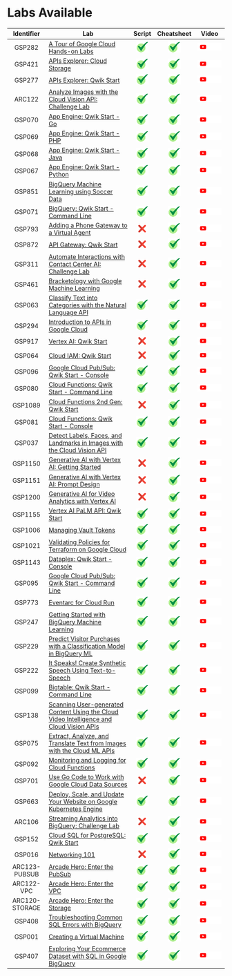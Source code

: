 # Labs Available

[cross]: /assets/cross.jpg
[tick]: /assets/tick.jpg

| Identifier | Lab | Script | Cheatsheet | Video |
| :--------: | --- | :----: | :--------: | :---: |
| GSP282 | [A Tour of Google Cloud Hands-on Labs](https://www.cloudskillsboost.google/focuses/2794?parent=catalog) | [![tick][tick]](Scripts/GSP282) | [![tick][tick]](Cheatsheets/GSP282/CHEATSHEET.md) | <a href=""> <picture> <source media="(prefers-color-scheme: dark)" srcset="../assets/yt-dark.png"> <source media="(prefers-color-scheme: light)" srcset="../assets/yt-light.png"> <img alt="YouTube logo" src="../assets/yt-dark.png"></picture> </a> |
| GSP421 | [APIs Explorer: Cloud Storage](https://www.cloudskillsboost.google/focuses/3632?parent=catalog) | [![tick][tick]](Scripts/GSP421) | [![tick][tick]](Cheatsheets/GSP421/CHEATSHEET.md) | <a href=""> <picture> <source media="(prefers-color-scheme: dark)" srcset="../assets/yt-dark.png"> <source media="(prefers-color-scheme: light)" srcset="../assets/yt-light.png"> <img alt="YouTube logo" src="../assets/yt-dark.png"></picture> </a> |
| GSP277 | [APIs Explorer: Qwik Start](https://www.cloudskillsboost.google/focuses/2457?parent=catalog) | [![tick][tick]](Scripts/GSP277) | [![tick][tick]](Cheatsheets/GSP277/CHEATSHEET.md) | <a href=""> <picture> <source media="(prefers-color-scheme: dark)" srcset="../assets/yt-dark.png"> <source media="(prefers-color-scheme: light)" srcset="../assets/yt-light.png"> <img alt="YouTube logo" src="../assets/yt-dark.png"></picture> </a> |
| ARC122 | [Analyze Images with the Cloud Vision API: Challenge Lab](https://www.cloudskillsboost.google/focuses/64748?parent=catalog) | [![tick][tick]](Scripts/ARC122) | [![tick][tick]](Cheatsheets/ARC122/CHEATSHEET.md) | <a href=""> <picture> <source media="(prefers-color-scheme: dark)" srcset="../assets/yt-dark.png"> <source media="(prefers-color-scheme: light)" srcset="../assets/yt-light.png"> <img alt="YouTube logo" src="../assets/yt-dark.png"></picture> </a> |
| GSP070 | [App Engine: Qwik Start - Go](https://www.cloudskillsboost.google/focuses/2754?parent=catalog) | [![tick][tick]](Scripts/GSP070) | [![tick][tick]](Cheatsheets/GSP070/CHEATSHEET.md) | <a href=""> <picture> <source media="(prefers-color-scheme: dark)" srcset="../assets/yt-dark.png"> <source media="(prefers-color-scheme: light)" srcset="../assets/yt-light.png"> <img alt="YouTube logo" src="../assets/yt-dark.png"></picture> </a> |
| GSP069 | [App Engine: Qwik Start - PHP](https://www.cloudskillsboost.google/focuses/2755?parent=catalog) | [![tick][tick]](Scripts/GSP069) | [![tick][tick]](Cheatsheets/GSP069/CHEATSHEET.md) | <a href=""> <picture> <source media="(prefers-color-scheme: dark)" srcset="../assets/yt-dark.png"> <source media="(prefers-color-scheme: light)" srcset="../assets/yt-light.png"> <img alt="YouTube logo" src="../assets/yt-dark.png"></picture> </a> |
| GSP068 | [App Engine: Qwik Start - Java](https://www.cloudskillsboost.google/focuses/951?parent=catalog) | [![tick][tick]](Scripts/GSP068) | [![tick][tick]](Cheatsheets/GSP068/CHEATSHEET.md) | <a href=""> <picture> <source media="(prefers-color-scheme: dark)" srcset="../assets/yt-dark.png"> <source media="(prefers-color-scheme: light)" srcset="../assets/yt-light.png"> <img alt="YouTube logo" src="../assets/yt-dark.png"></picture> </a> |
| GSP067 | [App Engine: Qwik Start - Python](https://www.cloudskillsboost.google/focuses/1014?parent=catalog) | [![tick][tick]](Scripts/GSP067) | [![tick][tick]](Cheatsheets/GSP067/CHEATSHEET.md) | <a href=""> <picture> <source media="(prefers-color-scheme: dark)" srcset="../assets/yt-dark.png"> <source media="(prefers-color-scheme: light)" srcset="../assets/yt-light.png"> <img alt="YouTube logo" src="../assets/yt-dark.png"></picture> </a> |
| GSP851 | [BigQuery Machine Learning using Soccer Data](https://www.cloudskillsboost.google/focuses/23293?parent=catalog) | [![tick][tick]](Scripts/GSP851) | [![tick][tick]](Cheatsheets/GSP851/CHEATSHEET.md) | <a href=""> <picture> <source media="(prefers-color-scheme: dark)" srcset="../assets/yt-dark.png"> <source media="(prefers-color-scheme: light)" srcset="../assets/yt-light.png"> <img alt="YouTube logo" src="../assets/yt-dark.png"></picture> </a> |
| GSP071 | [BigQuery: Qwik Start - Command Line](https://www.cloudskillsboost.google/focuses/577?parent=catalog) | [![tick][tick]](Scripts/GSP071) | [![tick][tick]](Cheatsheets/GSP071/CHEATSHEET.md) | <a href=""> <picture> <source media="(prefers-color-scheme: dark)" srcset="../assets/yt-dark.png"> <source media="(prefers-color-scheme: light)" srcset="../assets/yt-light.png"> <img alt="YouTube logo" src="../assets/yt-dark.png"></picture> </a> |
| GSP793 | [Adding a Phone Gateway to a Virtual Agent](https://www.cloudskillsboost.google/focuses/12038?parent=catalog) | [![cross][cross]]() | [![tick][tick]](Cheatsheets/GSP793/CHEATSHEET.md) | <a href=""> <picture> <source media="(prefers-color-scheme: dark)" srcset="../assets/yt-dark.png"> <source media="(prefers-color-scheme: light)" srcset="../assets/yt-light.png"> <img alt="YouTube logo" src="../assets/yt-dark.png"></picture> </a> |
| GSP872 | [API Gateway: Qwik Start](https://www.cloudskillsboost.google/focuses/17996?parent=catalog) | [![cross][cross]]() | [![tick][tick]](Cheatsheets/GSP872/CHEATSHEET.md) | <a href=""> <picture> <source media="(prefers-color-scheme: dark)" srcset="../assets/yt-dark.png"> <source media="(prefers-color-scheme: light)" srcset="../assets/yt-light.png"> <img alt="YouTube logo" src="../assets/yt-dark.png"></picture> </a> |
| GSP311 | [Automate Interactions with Contact Center AI: Challenge Lab](https://www.cloudskillsboost.google/focuses/12008?parent=catalog) | [![cross][cross]]() | [![tick][tick]](Cheatsheets/GSP311/CHEATSHEET.md) | <a href=""> <picture> <source media="(prefers-color-scheme: dark)" srcset="../assets/yt-dark.png"> <source media="(prefers-color-scheme: light)" srcset="../assets/yt-light.png"> <img alt="YouTube logo" src="../assets/yt-dark.png"></picture> </a> |
| GSP461 | [Bracketology with Google Machine Learning](https://www.cloudskillsboost.google/focuses/4337?parent=catalog) | [![cross][cross]]() | [![tick][tick]](Cheatsheets/GSP461/CHEATSHEET.md) | <a href=""> <picture> <source media="(prefers-color-scheme: dark)" srcset="../assets/yt-dark.png"> <source media="(prefers-color-scheme: light)" srcset="../assets/yt-light.png"> <img alt="YouTube logo" src="../assets/yt-dark.png"></picture> </a> |
| GSP063 | [Classify Text into Categories with the Natural Language API](https://www.cloudskillsboost.google/focuses/1749?parent=catalog) | [![tick][tick]](Scripts/GSP063) | [![tick][tick]](Cheatsheets/GSP063/CHEATSHEET.md) | <a href=""> <picture> <source media="(prefers-color-scheme: dark)" srcset="../assets/yt-dark.png"> <source media="(prefers-color-scheme: light)" srcset="../assets/yt-light.png"> <img alt="YouTube logo" src="../assets/yt-dark.png"></picture> </a> |
| GSP294 | [Introduction to APIs in Google Cloud](https://www.cloudskillsboost.google/focuses/3473?parent=catalog) | [![tick][tick]](Scripts/GSP294) | [![tick][tick]](Cheatsheets/GSP294/CHEATSHEET.md) | <a href=""> <picture> <source media="(prefers-color-scheme: dark)" srcset="../assets/yt-dark.png"> <source media="(prefers-color-scheme: light)" srcset="../assets/yt-light.png"> <img alt="YouTube logo" src="../assets/yt-dark.png"></picture> </a> |
| GSP917 | [Vertex AI: Qwik Start](https://www.cloudskillsboost.google/focuses/18940?parent=catalog) | [![cross][cross]]() | [![tick][tick]](Cheatsheets/GSP917/CHEATSHEET.md) | <a href=""> <picture> <source media="(prefers-color-scheme: dark)" srcset="../assets/yt-dark.png"> <source media="(prefers-color-scheme: light)" srcset="../assets/yt-light.png"> <img alt="YouTube logo" src="../assets/yt-dark.png"></picture> </a> |
| GSP064 | [Cloud IAM: Qwik Start](https://www.cloudskillsboost.google/focuses/44159?parent=catalog) | [![cross][cross]]() | [![tick][tick]](Cheatsheets/GSP064/CHEATSHEET.md) | <a href=""> <picture> <source media="(prefers-color-scheme: dark)" srcset="../assets/yt-dark.png"> <source media="(prefers-color-scheme: light)" srcset="../assets/yt-light.png"> <img alt="YouTube logo" src="../assets/yt-dark.png"></picture> </a> |
| GSP096 | [Google Cloud Pub/Sub: Qwik Start - Console](https://www.cloudskillsboost.google/focuses/3719?parent=catalog) | [![tick][tick]](Scripts/GSP096) | [![tick][tick]](Cheatsheets/GSP096/CHEATSHEET.md) | <a href=""> <picture> <source media="(prefers-color-scheme: dark)" srcset="../assets/yt-dark.png"> <source media="(prefers-color-scheme: light)" srcset="../assets/yt-light.png"> <img alt="YouTube logo" src="../assets/yt-dark.png"></picture> </a> |
| GSP080 | [Cloud Functions: Qwik Start - Command Line](https://www.cloudskillsboost.google/focuses/916?parent=catalog) | [![tick][tick]](Scripts/GSP080) | [![tick][tick]](Cheatsheets/GSP080/CHEATSHEET.md) | <a href=""> <picture> <source media="(prefers-color-scheme: dark)" srcset="../assets/yt-dark.png"> <source media="(prefers-color-scheme: light)" srcset="../assets/yt-light.png"> <img alt="YouTube logo" src="../assets/yt-dark.png"></picture> </a> |
| GSP1089 | [Cloud Functions 2nd Gen: Qwik Start](https://www.cloudskillsboost.google/focuses/49757?parent=catalog) | [![cross][cross]]() | [![tick][tick]](Cheatsheets/GSP1089/CHEATSHEET.md) | <a href=""> <picture> <source media="(prefers-color-scheme: dark)" srcset="../assets/yt-dark.png"> <source media="(prefers-color-scheme: light)" srcset="../assets/yt-light.png"> <img alt="YouTube logo" src="../assets/yt-dark.png"></picture> </a> |
| GSP081 | [Cloud Functions: Qwik Start - Console](https://www.cloudskillsboost.google/focuses/1763?parent=catalog) | [![tick][tick]](Scripts/GSP081) | [![tick][tick]](Cheatsheets/GSP081/CHEATSHEET.md) | <a href=""> <picture> <source media="(prefers-color-scheme: dark)" srcset="../assets/yt-dark.png"> <source media="(prefers-color-scheme: light)" srcset="../assets/yt-light.png"> <img alt="YouTube logo" src="../assets/yt-dark.png"></picture> </a> |
| GSP037 | [Detect Labels, Faces, and Landmarks in Images with the Cloud Vision API](https://www.cloudskillsboost.google/focuses/1841?parent=catalog) | [![tick][tick]](Scripts/GSP037) | [![tick][tick]](Cheatsheets/GSP037/CHEATSHEET.md) | <a href=""> <picture> <source media="(prefers-color-scheme: dark)" srcset="../assets/yt-dark.png"> <source media="(prefers-color-scheme: light)" srcset="../assets/yt-light.png"> <img alt="YouTube logo" src="../assets/yt-dark.png"></picture> </a> |
| GSP1150 | [Generative AI with Vertex AI: Getting Started](https://www.cloudskillsboost.google/focuses/63250?parent=catalog) | [![cross][cross]]() | [![tick][tick]](Cheatsheets/GSP1150/CHEATSHEET.md) | <a href=""> <picture> <source media="(prefers-color-scheme: dark)" srcset="../assets/yt-dark.png"> <source media="(prefers-color-scheme: light)" srcset="../assets/yt-light.png"> <img alt="YouTube logo" src="../assets/yt-dark.png"></picture> </a> |
| GSP1151 | [Generative AI with Vertex AI: Prompt Design](https://www.cloudskillsboost.google/focuses/63251?parent=catalog) | [![cross][cross]]() | [![tick][tick]](Cheatsheets/GSP1151/CHEATSHEET.md) | <a href=""> <picture> <source media="(prefers-color-scheme: dark)" srcset="../assets/yt-dark.png"> <source media="(prefers-color-scheme: light)" srcset="../assets/yt-light.png"> <img alt="YouTube logo" src="../assets/yt-dark.png"></picture> </a> |
| GSP1200 | [Generative AI for Video Analytics with Vertex AI](https://www.cloudskillsboost.google/focuses/80140?parent=catalog) | [![cross][cross]]() | [![tick][tick]](Cheatsheets/GSP1200/CHEATSHEET.md) | <a href=""> <picture> <source media="(prefers-color-scheme: dark)" srcset="../assets/yt-dark.png"> <source media="(prefers-color-scheme: light)" srcset="../assets/yt-light.png"> <img alt="YouTube logo" src="../assets/yt-dark.png"></picture> </a> |
| GSP1155 | [Vertex AI PaLM API: Qwik Start](https://www.cloudskillsboost.google/focuses/71944?parent=catalog) | [![tick][tick]](Scripts/GSP1155) | [![tick][tick]](Cheatsheets/GSP1155/CHEATSHEET.md) | <a href=""> <picture> <source media="(prefers-color-scheme: dark)" srcset="../assets/yt-dark.png"> <source media="(prefers-color-scheme: light)" srcset="../assets/yt-light.png"> <img alt="YouTube logo" src="../assets/yt-dark.png"></picture> </a> |
| GSP1006 | [Managing Vault Tokens](https://www.cloudskillsboost.google/focuses/32201?parent=catalog) | [![tick][tick]](Scripts/GSP1006) | [![tick][tick]](Cheatsheets/GSP1006/CHEATSHEET.md) | <a href=""> <picture> <source media="(prefers-color-scheme: dark)" srcset="../assets/yt-dark.png"> <source media="(prefers-color-scheme: light)" srcset="../assets/yt-light.png"> <img alt="YouTube logo" src="../assets/yt-dark.png"></picture> </a> |
| GSP1021 | [Validating Policies for Terraform on Google Cloud](https://www.cloudskillsboost.google/focuses/33968?parent=catalog) | [![tick][tick]](Scripts/GSP1021) | [![tick][tick]](Cheatsheets/GSP1021/CHEATSHEET.md) | <a href=""> <picture> <source media="(prefers-color-scheme: dark)" srcset="../assets/yt-dark.png"> <source media="(prefers-color-scheme: light)" srcset="../assets/yt-light.png"> <img alt="YouTube logo" src="../assets/yt-dark.png"></picture> </a> |
| GSP1143 | [Dataplex: Qwik Start - Console](https://www.cloudskillsboost.google/focuses/62709?parent=catalog) | [![tick][tick]](Scripts/GSP1143) | [![tick][tick]](Cheatsheets/GSP1143/CHEATSHEET.md) | <a href=""> <picture> <source media="(prefers-color-scheme: dark)" srcset="../assets/yt-dark.png"> <source media="(prefers-color-scheme: light)" srcset="../assets/yt-light.png"> <img alt="YouTube logo" src="../assets/yt-dark.png"></picture> </a> |
| GSP095 | [Google Cloud Pub/Sub: Qwik Start - Command Line](https://www.cloudskillsboost.google/focuses/925?parent=catalog) | [![tick][tick]](Scripts/GSP095) | [![tick][tick]](Cheatsheets/GSP095/CHEATSHEET.md) | <a href=""> <picture> <source media="(prefers-color-scheme: dark)" srcset="../assets/yt-dark.png"> <source media="(prefers-color-scheme: light)" srcset="../assets/yt-light.png"> <img alt="YouTube logo" src="../assets/yt-dark.png"></picture> </a> |
| GSP773 | [Eventarc for Cloud Run](https://www.cloudskillsboost.google/focuses/15657?parent=catalog) | [![tick][tick]](Scripts/GSP773) | [![tick][tick]](Cheatsheets/GSP773/CHEATSHEET.md) | <a href=""> <picture> <source media="(prefers-color-scheme: dark)" srcset="../assets/yt-dark.png"> <source media="(prefers-color-scheme: light)" srcset="../assets/yt-light.png"> <img alt="YouTube logo" src="../assets/yt-dark.png"></picture> </a> |
| GSP247 | [Getting Started with BigQuery Machine Learning](https://www.cloudskillsboost.google/focuses/2157?parent=catalog) | [![tick][tick]](Scripts/GSP247) | [![tick][tick]](Cheatsheets/GSP247/CHEATSHEET.md) | <a href=""> <picture> <source media="(prefers-color-scheme: dark)" srcset="../assets/yt-dark.png"> <source media="(prefers-color-scheme: light)" srcset="../assets/yt-light.png"> <img alt="YouTube logo" src="../assets/yt-dark.png"></picture> </a> |
| GSP229 | [Predict Visitor Purchases with a Classification Model in BigQuery ML](https://www.cloudskillsboost.google/focuses/1794?parent=catalog) | [![tick][tick]](Scripts/GSP229) | [![tick][tick]](Cheatsheets/GSP229/CHEATSHEET.md) | <a href=""> <picture> <source media="(prefers-color-scheme: dark)" srcset="../assets/yt-dark.png"> <source media="(prefers-color-scheme: light)" srcset="../assets/yt-light.png"> <img alt="YouTube logo" src="../assets/yt-dark.png"></picture> </a> |
| GSP222 | [It Speaks! Create Synthetic Speech Using Text-to-Speech](https://www.cloudskillsboost.google/focuses/1290?parent=catalog) | [![tick][tick]](Scripts/GSP222) | [![tick][tick]](Cheatsheets/GSP222/CHEATSHEET.md) | <a href=""> <picture> <source media="(prefers-color-scheme: dark)" srcset="../assets/yt-dark.png"> <source media="(prefers-color-scheme: light)" srcset="../assets/yt-light.png"> <img alt="YouTube logo" src="../assets/yt-dark.png"></picture> </a> |
| GSP099 | [Bigtable: Qwik Start - Command Line](https://www.cloudskillsboost.google/focuses/579?parent=catalog) | [![tick][tick]](Scripts/GSP099) | [![tick][tick]](Cheatsheets/GSP099/CHEATSHEET.md) | <a href=""> <picture> <source media="(prefers-color-scheme: dark)" srcset="../assets/yt-dark.png"> <source media="(prefers-color-scheme: light)" srcset="../assets/yt-light.png"> <img alt="YouTube logo" src="../assets/yt-dark.png"></picture> </a> |
| GSP138 | [Scanning User-generated Content Using the Cloud Video Intelligence and Cloud Vision APIs](https://www.cloudskillsboost.google/focuses/1831?parent=catalog) | [![tick][tick]](Scripts/GSP138) | [![tick][tick]](Cheatsheets/GSP138/CHEATSHEET.md) | <a href=""> <picture> <source media="(prefers-color-scheme: dark)" srcset="../assets/yt-dark.png"> <source media="(prefers-color-scheme: light)" srcset="../assets/yt-light.png"> <img alt="YouTube logo" src="../assets/yt-dark.png"></picture> </a> |
| GSP075 | [Extract, Analyze, and Translate Text from Images with the Cloud ML APIs](https://www.cloudskillsboost.google/focuses/1836?parent=catalog) | [![tick][tick]](Scripts/GSP075) | [![tick][tick]](Cheatsheets/GSP075/CHEATSHEET.md) | <a href=""> <picture> <source media="(prefers-color-scheme: dark)" srcset="../assets/yt-dark.png"> <source media="(prefers-color-scheme: light)" srcset="../assets/yt-light.png"> <img alt="YouTube logo" src="../assets/yt-dark.png"></picture> </a> |
| GSP092 | [Monitoring and Logging for Cloud Functions](https://www.cloudskillsboost.google/focuses/1833?parent=catalog) | [![tick][tick]](Scripts/GSP092) | [![tick][tick]](Cheatsheets/GSP092/CHEATSHEET.md) | <a href=""> <picture> <source media="(prefers-color-scheme: dark)" srcset="../assets/yt-dark.png"> <source media="(prefers-color-scheme: light)" srcset="../assets/yt-light.png"> <img alt="YouTube logo" src="../assets/yt-dark.png"></picture> </a> |
| GSP701 | [Use Go Code to Work with Google Cloud Data Sources](https://www.cloudskillsboost.google/focuses/10531?parent=catalog) | [![cross][cross]]() | [![tick][tick]](Cheatsheets/GSP701/CHEATSHEET.md) | <a href=""> <picture> <source media="(prefers-color-scheme: dark)" srcset="../assets/yt-dark.png"> <source media="(prefers-color-scheme: light)" srcset="../assets/yt-light.png"> <img alt="YouTube logo" src="../assets/yt-dark.png"></picture> </a> |
| GSP663 | [Deploy, Scale, and Update Your Website on Google Kubernetes Engine](https://www.cloudskillsboost.google/focuses/10470?parent=catalog) | [![tick][tick]](Scripts/GSP663) | [![tick][tick]](Cheatsheets/GSP663/CHEATSHEET.md) | <a href=""> <picture> <source media="(prefers-color-scheme: dark)" srcset="../assets/yt-dark.png"> <source media="(prefers-color-scheme: light)" srcset="../assets/yt-light.png"> <img alt="YouTube logo" src="../assets/yt-dark.png"></picture> </a> |
| ARC106 | [Streaming Analytics into BigQuery: Challenge Lab](https://www.cloudskillsboost.google/focuses/61948?parent=catalog) | [![cross][cross]]() | [![tick][tick]](Cheatsheets/ARC106/CHEATSHEET.md) | <a href=""> <picture> <source media="(prefers-color-scheme: dark)" srcset="../assets/yt-dark.png"> <source media="(prefers-color-scheme: light)" srcset="../assets/yt-light.png"> <img alt="YouTube logo" src="../assets/yt-dark.png"></picture> </a> |
| GSP152 | [Cloud SQL for PostgreSQL: Qwik Start](https://www.cloudskillsboost.google/focuses/937?parent=catalog) | [![tick][tick]](Scripts/GSP152) | [![tick][tick]](Cheatsheets/GSP152/CHEATSHEET.md) | <a href=""> <picture> <source media="(prefers-color-scheme: dark)" srcset="../assets/yt-dark.png"> <source media="(prefers-color-scheme: light)" srcset="../assets/yt-light.png"> <img alt="YouTube logo" src="../assets/yt-dark.png"></picture> </a> |
| GSP016 | [Networking 101](https://www.cloudskillsboost.google/focuses/1743?parent=catalog) | [![cross][cross]]() | [![tick][tick]](Cheatsheets/GSP016/CHEATSHEET.md) | <a href=""> <picture> <source media="(prefers-color-scheme: dark)" srcset="../assets/yt-dark.png"> <source media="(prefers-color-scheme: light)" srcset="../assets/yt-light.png"> <img alt="YouTube logo" src="../assets/yt-dark.png"></picture> </a> |
| ARC123-PUBSUB | [Arcade Hero: Enter the PubSub](https://www.cloudskillsboost.google/focuses/83837?parent=catalog) | [![tick][tick]](Scripts/ARC123-PUBSUB) | [![tick][tick]](Cheatsheets/ARC123-PUBSUB/CHEATSHEET.md) | <a href=""> <picture> <source media="(prefers-color-scheme: dark)" srcset="../assets/yt-dark.png"> <source media="(prefers-color-scheme: light)" srcset="../assets/yt-light.png"> <img alt="YouTube logo" src="../assets/yt-dark.png"></picture> </a> |
| ARC122-VPC | [Arcade Hero: Enter the VPC](https://www.cloudskillsboost.google/focuses/83836?parent=catalog) | [![tick][tick]](Scripts/ARC122-VPC) | [![tick][tick]](Cheatsheets/ARC122-VPC/CHEATSHEET.md) | <a href=""> <picture> <source media="(prefers-color-scheme: dark)" srcset="../assets/yt-dark.png"> <source media="(prefers-color-scheme: light)" srcset="../assets/yt-light.png"> <img alt="YouTube logo" src="../assets/yt-dark.png"></picture> </a> |
| ARC120-STORAGE | [Arcade Hero: Enter the Storage](https://www.cloudskillsboost.google/focuses/83838?parent=catalog) | [![tick][tick]](Scripts/ARC120-STORAGE) | [![tick][tick]](Cheatsheets/ARC120-STORAGE/CHEATSHEET.md) | <a href=""> <picture> <source media="(prefers-color-scheme: dark)" srcset="../assets/yt-dark.png"> <source media="(prefers-color-scheme: light)" srcset="../assets/yt-light.png"> <img alt="YouTube logo" src="../assets/yt-dark.png"></picture> </a> |
| GSP408 | [Troubleshooting Common SQL Errors with BigQuery](https://www.cloudskillsboost.google/focuses/3642?parent=catalog) | [![tick][tick]](Scripts/GSP408) | [![tick][tick]](Cheatsheets/GSP408/CHEATSHEET.md) | <a href=""> <picture> <source media="(prefers-color-scheme: dark)" srcset="../assets/yt-dark.png"> <source media="(prefers-color-scheme: light)" srcset="../assets/yt-light.png"> <img alt="YouTube logo" src="../assets/yt-dark.png"></picture> </a> |
| GSP001 | [Creating a Virtual Machine](https://www.cloudskillsboost.google/focuses/3563?parent=catalog) | [![tick][tick]](Scripts/GSP001) | [![tick][tick]](Cheatsheets/GSP001/CHEATSHEET.md) | <a href=""> <picture> <source media="(prefers-color-scheme: dark)" srcset="../assets/yt-dark.png"> <source media="(prefers-color-scheme: light)" srcset="../assets/yt-light.png"> <img alt="YouTube logo" src="../assets/yt-dark.png"></picture> </a> |
| GSP407 | [Exploring Your Ecommerce Dataset with SQL in Google BigQuery](https://www.cloudskillsboost.google/focuses/3618?parent=catalog) | [![tick][tick]](Scripts/GSP407) | [![tick][tick]](Cheatsheets/GSP407/CHEATSHEET.md) | <a href=""> <picture> <source media="(prefers-color-scheme: dark)" srcset="../assets/yt-dark.png"> <source media="(prefers-color-scheme: light)" srcset="../assets/yt-light.png"> <img alt="YouTube logo" src="../assets/yt-dark.png"></picture> </a> |